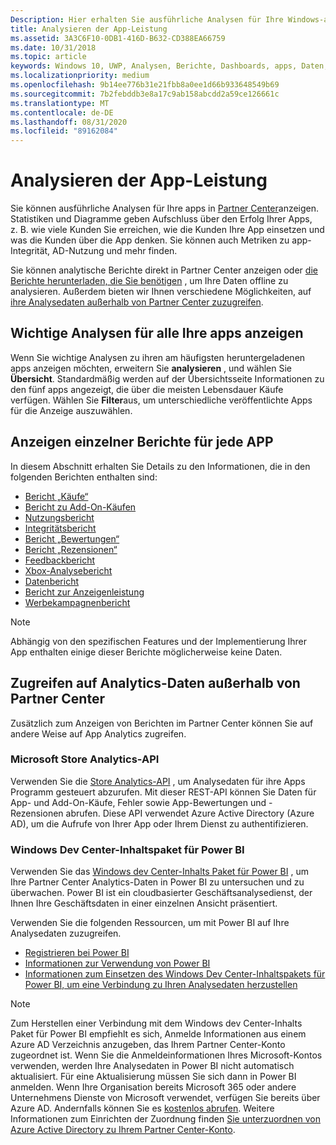 ```yaml
---
Description: Hier erhalten Sie ausführliche Analysen für Ihre Windows-apps im Partner Center oder über andere Methoden.
title: Analysieren der App-Leistung
ms.assetid: 3A3C6F10-0DB1-416D-B632-CD388EA66759
ms.date: 10/31/2018
ms.topic: article
keywords: Windows 10, UWP, Analysen, Berichte, Dashboards, apps, Daten, Metriken
ms.localizationpriority: medium
ms.openlocfilehash: 9b14ee776b31e21fbb8a0ee1d66b933648549b69
ms.sourcegitcommit: 7b2febddb3e8a17c9ab158abcdd2a59ce126661c
ms.translationtype: MT
ms.contentlocale: de-DE
ms.lasthandoff: 08/31/2020
ms.locfileid: "89162084"
---
```

# <a name="analyze-app-performance"></a>Analysieren der App-Leistung

Sie können ausführliche Analysen für Ihre apps in [Partner Center](https://partner.microsoft.com/dashboard)anzeigen. Statistiken und Diagramme geben Aufschluss über den Erfolg Ihrer Apps, z. B. wie viele Kunden Sie erreichen, wie die Kunden Ihre App einsetzen und was die Kunden über die App denken. Sie können auch Metriken zu app-Integrität, AD-Nutzung und mehr finden.

Sie können analytische Berichte direkt in Partner Center anzeigen oder [die Berichte herunterladen, die Sie benötigen](download-analytic-reports.md) , um Ihre Daten offline zu analysieren. Außerdem bieten wir Ihnen verschiedene Möglichkeiten, auf [ihre Analysedaten außerhalb von Partner Center zuzugreifen](#outside).

## <a name="view-key-analytics-for-all-your-apps"></a>Wichtige Analysen für alle Ihre apps anzeigen

Wenn Sie wichtige Analysen zu ihren am häufigsten heruntergeladenen apps anzeigen möchten, erweitern Sie **analysieren** , und wählen Sie **Übersicht**. Standardmäßig werden auf der Übersichtsseite Informationen zu den fünf apps angezeigt, die über die meisten Lebensdauer Käufe verfügen. Wählen Sie **Filter**aus, um unterschiedliche veröffentlichte Apps für die Anzeige auszuwählen.

## <a name="view-individual-reports-for-each-app"></a>Anzeigen einzelner Berichte für jede APP

In diesem Abschnitt erhalten Sie Details zu den Informationen, die in den folgenden Berichten enthalten sind:

-   [Bericht „Käufe“](acquisitions-report.md)
-   [Bericht zu Add-On-Käufen](add-on-acquisitions-report.md)
-   [Nutzungsbericht](usage-report.md)
-   [Integritätsbericht](health-report.md)
-   [Bericht „Bewertungen“](ratings-report.md)
-   [Bericht „Rezensionen“](reviews-report.md)
-   [Feedbackbericht](feedback-report.md)
-   [Xbox-Analysebericht](xbox-analytics-report.md)
-   [Datenbericht](insights-report.md)
-   [Bericht zur Anzeigenleistung](advertising-performance-report.md)
-   [Werbekampagnenbericht](/windows/uwp/publish/ad-campaign-report)


> [!NOTE]
> Abhängig von den spezifischen Features und der Implementierung Ihrer App enthalten einige dieser Berichte möglicherweise keine Daten.

<span id="outside"/>

## <a name="access-analytics-data-outside-of-partner-center"></a>Zugreifen auf Analytics-Daten außerhalb von Partner Center

Zusätzlich zum Anzeigen von Berichten im Partner Center können Sie auf andere Weise auf App Analytics zugreifen.

### <a name="microsoft-store-analytics-api"></a>Microsoft Store Analytics-API

Verwenden Sie die [Store Analytics-API](../monetize/access-analytics-data-using-windows-store-services.md) , um Analysedaten für ihre Apps Programm gesteuert abzurufen. Mit dieser REST-API können Sie Daten für App- und Add-On-Käufe, Fehler sowie App-Bewertungen und -Rezensionen abrufen. Diese API verwendet Azure Active Directory (Azure AD), um die Aufrufe von Ihrer App oder Ihrem Dienst zu authentifizieren.

### <a name="windows-dev-center-content-pack-for-power-bi"></a>Windows Dev Center-Inhaltspaket für Power BI

Verwenden Sie das [Windows dev Center-Inhalts Paket für Power BI](https://powerbi.microsoft.com/documentation/powerbi-content-pack-windows-dev-center/) , um Ihre Partner Center Analytics-Daten in Power BI zu untersuchen und zu überwachen. Power BI ist ein cloudbasierter Geschäftsanalysedienst, der Ihnen Ihre Geschäftsdaten in einer einzelnen Ansicht präsentiert.

Verwenden Sie die folgenden Ressourcen, um mit Power BI auf Ihre Analysedaten zuzugreifen.

* [Registrieren bei Power BI](https://powerbi.microsoft.com/documentation/powerbi-service-self-service-signup-for-power-bi/)
* [Informationen zur Verwendung von Power BI](https://powerbi.microsoft.com/guided-learning/)
* [Informationen zum Einsetzen des Windows Dev Center-Inhaltspakets für Power BI, um eine Verbindung zu Ihren Analysedaten herzustellen](https://powerbi.microsoft.com/documentation/powerbi-content-pack-windows-dev-center/)

> [!NOTE]
> Zum Herstellen einer Verbindung mit dem Windows dev Center-Inhalts Paket für Power BI empfiehlt es sich, Anmelde Informationen aus einem Azure AD Verzeichnis anzugeben, das Ihrem Partner Center-Konto zugeordnet ist. Wenn Sie die Anmeldeinformationen Ihres Microsoft-Kontos verwenden, werden Ihre Analysedaten in Power BI nicht automatisch aktualisiert. Für eine Aktualisierung müssen Sie sich dann in Power BI anmelden. Wenn Ihre Organisation bereits Microsoft 365 oder andere Unternehmens Dienste von Microsoft verwendet, verfügen Sie bereits über Azure AD. Andernfalls können Sie es [kostenlos abrufen](https://account.azure.com/organization). Weitere Informationen zum Einrichten der Zuordnung finden [Sie unterzuordnen von Azure Active Directory zu Ihrem Partner Center-Konto](./associate-azure-ad-with-partner-center.md).